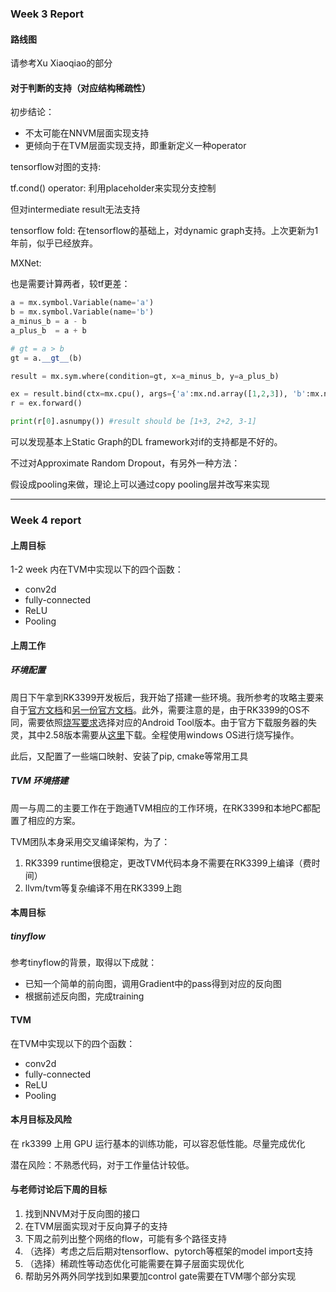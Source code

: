 ### Week 3 Report

#### 路线图

请参考Xu Xiaoqiao的部分



#### 对于判断的支持（对应结构稀疏性）

初步结论：

- 不太可能在NNVM层面实现支持
- 更倾向于在TVM层面实现支持，即重新定义一种operator



tensorflow对图的支持:

tf.cond() operator: 利用placeholder来实现分支控制

但对intermediate result无法支持



tensorflow fold: 在tensorflow的基础上，对dynamic graph支持。上次更新为1年前，似乎已经放弃。



MXNet:

也是需要计算两者，较tf更差：

```python
a = mx.symbol.Variable(name='a')
b = mx.symbol.Variable(name='b')
a_minus_b = a - b
a_plus_b  = a + b

# gt = a > b
gt = a.__gt__(b) 

result = mx.sym.where(condition=gt, x=a_minus_b, y=a_plus_b)

ex = result.bind(ctx=mx.cpu(), args={'a':mx.nd.array([1,2,3]), 'b':mx.nd.array([3,2,1])})
r = ex.forward()

print(r[0].asnumpy()) #result should be [1+3, 2+2, 3-1]
```



可以发现基本上Static Graph的DL framework对if的支持都是不好的。



不过对Approximate Random Dropout，有另外一种方法：

假设成pooling来做，理论上可以通过copy pooling层并改写来实现



------



### Week 4 report

#### 上周目标

1-2 week 内在TVM中实现以下的四个函数：

- conv2d
- fully-connected
- ReLU
- Pooling



#### 上周工作

##### 环境配置

周日下午拿到RK3399开发板后，我开始了搭建一些环境。我所参考的攻略主要来自于[官方文档](http://wiki.t-firefly.com/zh_CN/Firefly-RK3399/upgrade_firmware.html)和[另一份官方文档](http://www.t-firefly.com/doc/product/info/id/73.html)。此外，需要注意的是，由于RK3399的OS不同，需要依照[烧写要求](http://wiki.t-firefly.com/zh_CN/Firefly-RK3399/upgrade_table.html)选择对应的Android Tool版本。由于官方下载服务器的失灵，其中2.58版本需要从[这里](http://www.t-firefly.com/doc/download/page/id/4.html#windows_22)下载。全程使用windows OS进行烧写操作。

此后，又配置了一些端口映射、安装了pip, cmake等常用工具



##### TVM 环境搭建

周一与周二的主要工作在于跑通TVM相应的工作环境，在RK3399和本地PC都配置了相应的方案。

TVM团队本身采用交叉编译架构，为了：

1. RK3399 runtime很稳定，更改TVM代码本身不需要在RK3399上编译（费时间）
2. llvm/tvm等复杂编译不用在RK3399上跑



#### 本周目标

##### tinyflow

参考tinyflow的背景，取得以下成就：

- 已知一个简单的前向图，调用Gradient中的pass得到对应的反向图
- 根据前述反向图，完成training



#### TVM

在TVM中实现以下的四个函数：

- conv2d
- fully-connected
- ReLU
- Pooling



#### 本月目标及风险

在 rk3399 上用 GPU 运行基本的训练功能，可以容忍低性能。尽量完成优化

潜在风险：不熟悉代码，对于工作量估计较低。


#### 与老师讨论后下周的目标
1. 找到NNVM对于反向图的接口
2. 在TVM层面实现对于反向算子的支持
3. 下周之前列出整个网络的flow，可能有多个路径支持
4. （选择）考虑之后后期对tensorflow、pytorch等框架的model import支持
5. （选择）稀疏性等动态优化可能需要在算子层面实现优化
5. 帮助另外两外同学找到如果要加control gate需要在TVM哪个部分实现


